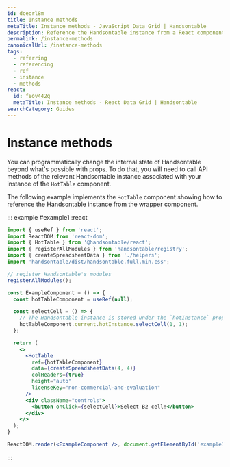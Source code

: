 ```yaml
---
id: dceorl8m
title: Instance methods
metaTitle: Instance methods - JavaScript Data Grid | Handsontable
description: Reference the Handsontable instance from a React component, to programmatically perform actions such as selecting cells.
permalink: /instance-methods
canonicalUrl: /instance-methods
tags:
  - referring
  - referencing
  - ref
  - instance
  - methods
react:
  id: f8ov442q
  metaTitle: Instance methods - React Data Grid | Handsontable
searchCategory: Guides
---
```


# Instance methods

You can programmatically change the internal state of Handsontable beyond what's possible with props. To do that, you will need to call API methods of the relevant Handsontable instance associated with your instance of the `HotTable` component.

The following example implements the `HotTable` component showing how to reference the Handsontable instance from the wrapper component.

::: example #example1 :react
```jsx
import { useRef } from 'react';
import ReactDOM from 'react-dom';
import { HotTable } from '@handsontable/react';
import { registerAllModules } from 'handsontable/registry';
import { createSpreadsheetData } from './helpers';
import 'handsontable/dist/handsontable.full.min.css';

// register Handsontable's modules
registerAllModules();

const ExampleComponent = () => {
  const hotTableComponent = useRef(null);

  const selectCell = () => {
    // The Handsontable instance is stored under the `hotInstance` property of the wrapper component.
    hotTableComponent.current.hotInstance.selectCell(1, 1);
  };

  return (
    <>
      <HotTable
        ref={hotTableComponent}
        data={createSpreadsheetData(4, 4)}
        colHeaders={true}
        height="auto"
        licenseKey="non-commercial-and-evaluation"
      />
      <div className="controls">
        <button onClick={selectCell}>Select B2 cell!</button>
      </div>
    </>
  );
}

ReactDOM.render(<ExampleComponent />, document.getElementById('example1'));
```
:::
